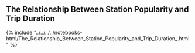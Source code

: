 The Relationship Between Station Popularity and Trip Duration
-------------------------------------

{% include "../../../../notebooks-html/The_Relationship_Between_Station_Popularity_and_Trip_Duration_.html" %}